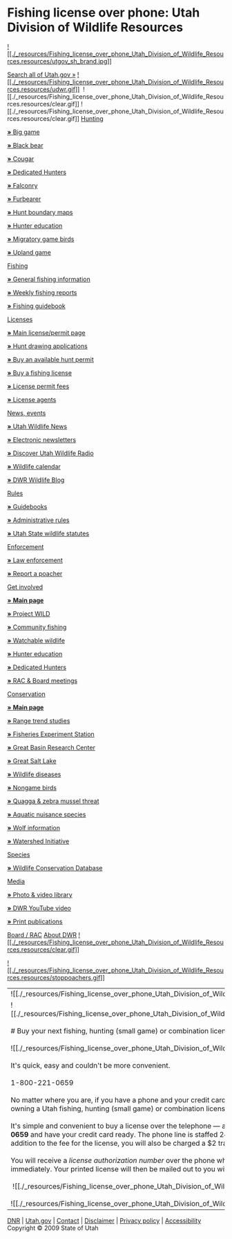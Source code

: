 # Fishing license over phone: Utah Division of Wildlife Resources

[![[./_resources/Fishing_license_over_phone_Utah_Division_of_Wildlife_Resources.resources/utgov_sh_brand.jpg]]](http://www.utah.gov/)

[Search all of Utah.gov »](http://wildlife.utah.gov/#)
[![[./_resources/Fishing_license_over_phone_Utah_Division_of_Wildlife_Resources.resources/udwr.gif]]](http://wildlife.utah.gov/)  ![[./_resources/Fishing_license_over_phone_Utah_Division_of_Wildlife_Resources.resources/clear.gif]]
![[./_resources/Fishing_license_over_phone_Utah_Division_of_Wildlife_Resources.resources/clear.gif]]
[Hunting](http://wildlife.utah.gov/hunting)

[**»** Big game](http://wildlife.utah.gov/hunting)

[**»** Black bear](http://wildlife.utah.gov/bear)

[**»** Cougar](http://wildlife.utah.gov/cougar)

[**»** Dedicated Hunters](http://wildlife.utah.gov/dh)

[**»** Falconry](http://wildlife.utah.gov/falconry)

[**»** Furbearer](http://wildlife.utah.gov/furbearer)

[**»** Hunt boundary maps](http://wildlife.utah.gov/maps)

[**»** Hunter education](http://wildlife.utah.gov/huntereducation)

[**»** Migratory game birds](http://wildlife.utah.gov/waterfowl)

[**»** Upland game](http://wildlife.utah.gov/uplandgame)

[Fishing](http://wildlife.utah.gov/fishing)

[**»** General fishing information](http://wildlife.utah.gov/fishing)

[**»** Weekly fishing reports](http://wildlife.utah.gov/fishing/reports.php)

[**»** Fishing guidebook](http://wildlife.utah.gov/guidebooks)

[Licenses](http://wildlife.utah.gov/licenses)

[**»** Main license/permit page](http://wildlife.utah.gov/licenses)

[**»** Hunt drawing applications](http://www.sci-nevada.com/webutapps)

[**»** Buy an available hunt permit](https://secure.utah.gov/hflo2/hflo)

[**»** Buy a fishing license](https://secure.utah.gov/hflo2/hflo)

[**»** License permit fees](http://wildlife.utah.gov/licenses/license_fees.php)

[**»** License agents](http://wildlife.utah.gov/licenses/agents.php)

[News, events](http://wildlife.utah.gov/news)

[**»** Utah Wildlife News](http://wildlife.utah.gov/news)

[**»** Electronic newsletters](http://wildlife.utah.gov/e-lists)

[**»** Discover Utah Wildlife Radio](http://wildlife.utah.gov/radio)

[**»** Wildlife calendar](http://wildlife.utah.gov/calendar)

[**»** DWR Wildlife Blog](http://wildlife.utah.gov/blog)

[Rules](http://wildlife.utah.gov/guidebooks)

[**»** Guidebooks](http://wildlife.utah.gov/guidebooks)

[**»** Administrative rules](http://wildlife.utah.gov/rules/rules_toc.php)

[**»** Utah State wildlife statutes](http://www.le.state.ut.us/%7Ecode/code.htm)

[Enforcement](http://wildlife.utah.gov/law)

[**»** Law enforcement](http://wildlife.utah.gov/law)

[**»** Report a poacher](http://wildlife.utah.gov/law/hsp/pf.php)

[Get involved](http://wildlife.utah.gov/outreach)

[**»** **Main page**](http://wildlife.utah.gov/outreach)

[**»** Project WILD](http://wildlife.utah.gov/projectwild)

[**»** Community fishing](http://wildlife.utah.gov/cf)

[**»** Watchable wildlife](http://wildlife.utah.gov/watchable-wildlife)

[**»** Hunter education](http://wildlife.utah.gov/huntereducation)

[**»** Dedicated Hunters](http://wildlife.utah.gov/dh)

[**»** RAC & Board meetings](http://wildlife.utah.gov/public_meetings)

[Conservation](http://wildlife.utah.gov/habitat)

[**»** **Main page**](http://wildlife.utah.gov/habitat)

[**»** Range trend studies](http://wildlife.utah.gov/range)

[**»** Fisheries Experiment Station](http://wildlife.utah.gov/fes)

[**»** Great Basin Research Center](http://wildlife.utah.gov/gbrc)

[**»** Great Salt Lake](http://wildlife.utah.gov/gsl)

[**»** Wildlife diseases](http://wildlife.utah.gov/diseases)

[**»** Nongame birds](http://wildlife.utah.gov/birds)

[**»** Quagga & zebra mussel threat](http://wildlife.utah.gov/mussels)

[**»** Aquatic nuisance species](http://wildlife.utah.gov/habitat/ans)

[**»** Wolf information](http://wildlife.utah.gov/wolf)

[**»** Watershed Initiative](http://wildlife.utah.gov/watersheds)

[Species](http://dwrcdc.nr.utah.gov/ucdc)

[**»** Wildlife Conservation Database](http://dwrcdc.nr.utah.gov/ucdc)

[Media](http://wildlife.utah.gov/publications)

[**»** Photo & video library](http://dwr.smugmug.com/)

[**»** DWR YouTube video](http://www.youtube.com/user/UDWR)

[**»** Print publications](http://wildlife.utah.gov/publications)

[Board / RAC](http://wildlife.utah.gov/public_meetings)
[About DWR](http://wildlife.utah.gov/about)
[![[./_resources/Fishing_license_over_phone_Utah_Division_of_Wildlife_Resources.resources/clear.gif]]](http://wildlife.utah.gov/#)

[![[./_resources/Fishing_license_over_phone_Utah_Division_of_Wildlife_Resources.resources/stoppoachers.gif]]](http://wildlife.utah.gov/law/poaching.php)

|     |     |
| --- | --- |
| ![[./_resources/Fishing_license_over_phone_Utah_Division_of_Wildlife_Resources.resources/clear.gif]] |     |
| ![[./_resources/Fishing_license_over_phone_Utah_Division_of_Wildlife_Resources.resources/licenseinfohead.gif]]<br><br># Buy your next fishing, hunting (small game) or combination license over the phone<br><br>![[./_resources/Fishing_license_over_phone_Utah_Division_of_Wildlife_Resources.resources/cell-phone.jpg]]<br><br>It's quick, easy and couldn't be more convenient.<br><br>1-800-221-0659<br><br>No matter where you are, if you have a phone and your credit card handy, you are within a few simple steps of owning a Utah fishing, hunting (small game) or combination license.<br><br>It's simple and convenient to buy a license over the telephone — anywhere, anytime. Just call **1-800-221-0659** and have your credit card ready. The phone line is staffed 24 hours per day, seven days per week. In addition to the fee for the license, you will also be charged a $2 transaction fee for each license you buy.<br><br>You will receive a _license authorization number_ over the phone which will allow you to use the license immediately. Your printed license will then be mailed out to you within the next 10 days.<br><br> ![[./_resources/Fishing_license_over_phone_Utah_Division_of_Wildlife_Resources.resources/lg-share-en.gif]]<br><br>![[./_resources/Fishing_license_over_phone_Utah_Division_of_Wildlife_Resources.resources/clear.gif]] | ![[./_resources/Fishing_license_over_phone_Utah_Division_of_Wildlife_Resources.resources/clear.gif]] |

[DNR](http://naturalresources.utah.gov/) | [Utah.gov](http://www.utah.gov/) | [Contact](http://wildlife.utah.gov/about/contact.php) | [Disclaimer](http://www.utah.gov/disclaimer.html) | [Privacy policy](http://www.utah.gov/privacypolicy.html) | [Accessibility](http://www.utah.gov/accessibility.html) Copyright © 2009 State of Utah
